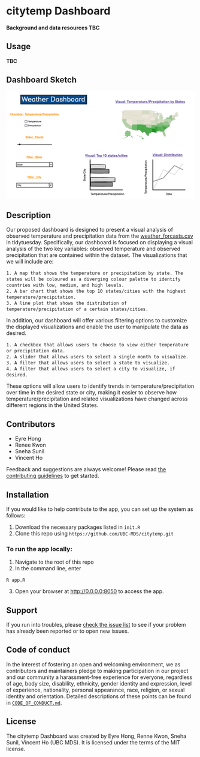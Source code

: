 # citytemp Dashboard

**Background and data resources TBC**


## Usage

**TBC**


## Dashboard Sketch

![](img/Sketch.png)
 

## Description

Our proposed dashboard is designed to present a visual analysis of observed temperature and precipitation data from the [weather_forcasts.csv](https://github.com/rfordatascience/tidytuesday/blob/master/data/2022/2022-12-20/weather_forecasts.csv) in tidytuesday. Specifically, our dashboard is focused on displaying a visual analysis of the two key variables: observed temperature and observed precipitation that are contained within the dataset. The visualizations that we will include are:

    1. A map that shows the temperature or precipitation by state. The states will be coloured as a diverging colour palette to identify countries with low, medium, and high levels.
    2. A bar chart that shows the top 10 states/cities with the highest temperature/precipitation.
    3. A line plot that shows the distribution of temperature/precipitation of a certain states/cities.

In addition, our dashboard will offer various filtering options to customize the displayed visualizations and enable the user to manipulate the data as desired.

    1. A checkbox that allows users to choose to view either temperature or precipitation data.
    2. A slider that allows users to select a single month to visualize.
    3. A filter that allows users to select a state to visualize.
    4. A filter that allows users to select a city to visualize, if desired.

These options will allow users to identify trends in temperature/precipitation over time in the desired state or city, making it easier to observe how temperature/precipitation and related visualizations have changed across different regions in the United States.


## Contributors

* Eyre Hong  
* Renee Kwon
* Sneha Sunil
* Vincent Ho 

Feedback and suggestions are always welcome! Please read [the contributing
guidelines](https://github.com/UBC-MDS/citytemp/blob/main/CONTRIBUTING.md)
to get started.

## Installation
If you would like to help contribute to the app, you can set up the system as follows:
1. Download the necessary packages listed in `init.R`
2. Clone this repo using `https://github.com/UBC-MDS/citytemp.git`

### To run the app locally:
1. Navigate to the root of this repo
2. In the command line, enter
```
R app.R
```
3. Open your browser at http://0.0.0.0:8050 to access the app.


## Support

If you run into troubles, please [check the issue
list](https://github.com/UBC-MDS/citytemp/issues) to see
if your problem has already been reported or to open new issues.

## Code of conduct

In the interest of fostering an open and welcoming environment, we as contributors and maintainers pledge to making participation in our project and our community a harassment-free experience for everyone, regardless of age, body size, disability, ethnicity, gender identity and expression, level of experience, nationality, personal appearance, race, religion, or sexual identity and orientation. Detailed descriptions
of these points can be found in [`CODE_OF_CONDUCT.md`](https://github.com/UBC-MDS/citytemp/blob/main/CODE_OF_CONDUCT.md).

## License
The citytemp Dashboard was created by Eyre Hong, Renne Kwon, Sneha Sunil, Vincent Ho (UBC MDS). It is licensed under the terms of the MIT license.
